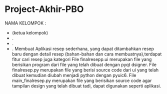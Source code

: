 # Project-Akhir-PBO
NAMA KELOMPOK :
- (ketua kelompok)
- .
- .
- .
Membuat Aplikasi resep sederhana, yang dapat ditambahkan resep baru dengan detail resep (bahan-bahan dan cara membuatnya),terdapat fitur cari resep juga kategori
File finalresepp.ui merupakan file yang berisikan program dari file yang telah dibuat dengan pyqt dsigner.
File finalresep.py merupakan file yang berisi source code dari ui yang telah dibuat kemudian diubah menjadi python dengan pyuic6.
File main_finalresep.py merupakan file yang berisikan source code agar tampilan design yang telah dibuat tadi, dapat digunakan seperti aplikasi.
